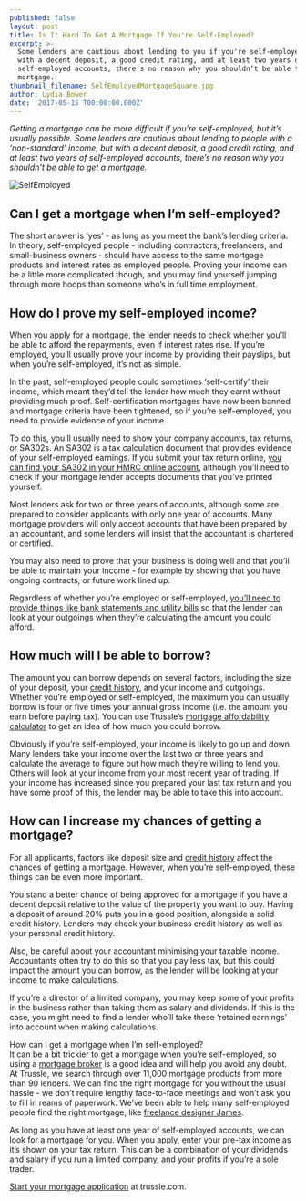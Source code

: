 ```yaml
---
published: false
layout: post
title: Is It Hard To Get A Mortgage If You're Self-Employed?
excerpt: >-
  Some lenders are cautious about lending to you if you're self-employed, but
  with a decent deposit, a good credit rating, and at least two years of
  self-employed accounts, there’s no reason why you shouldn’t be able to get a
  mortgage.   
thumbnail_filename: SelfEmployedMortgageSquare.jpg
author: Lydia Bower
date: '2017-05-15 T00:00:00.000Z'
---
```

_Getting a mortgage can be more difficult if you’re self-employed, but it’s usually possible. Some lenders are cautious about lending to people with a ‘non-standard’ income, but with a decent deposit, a good credit rating, and at least two years of self-employed accounts, there’s no reason why you shouldn’t be able to get a mortgage._

![SelfEmployed]({{site.baseurl}}/images/post_images/SelfEmployedMortgage.jpg)

## Can I get a mortgage when I’m self-employed?  
The short answer is ‘yes’ - as long as you meet the bank’s lending criteria. In theory, self-employed people - including contractors, freelancers, and small-business owners - should have access to the same mortgage products and interest rates as employed people. Proving your income can be a little more complicated though, and you may find yourself jumping through more hoops than someone who’s in full time employment. 

## How do I prove my self-employed income? 
When you apply for a mortgage, the lender needs to check whether you’ll be able to afford the repayments, even if interest rates rise. If you’re employed, you’ll usually prove your income by providing their payslips, but when you’re self-employed, it’s not as simple. 

In the past, self-employed people could sometimes ‘self-certify’ their income, which meant they’d tell the lender how much they earnt without providing much proof. Self-certification mortgages have now been banned and mortgage criteria have been tightened, so if you’re self-employed, you need to provide evidence of your income.

To do this, you’ll usually need to show your company accounts, tax returns, or SA302s. An SA302 is a tax calculation document that provides evidence of your self-employed earnings. If you submit your tax return online, [you can find your SA302 in your HMRC online account](https://www.gov.uk/sa302-tax-calculation), although you’ll need to check if your mortgage lender accepts documents that you’ve printed yourself. 

Most lenders ask for two or three years of accounts, although some are prepared to consider applicants with only one year of accounts. Many mortgage providers will only accept accounts that have been prepared by an accountant, and some lenders will insist that the accountant is chartered or certified. 

You may also need to prove that your business is doing well and that you’ll be able to maintain your income - for example by showing that you have ongoing contracts, or future work lined up. 

Regardless of whether you’re employed or self-employed, [you’ll need to provide things like bank statements and utility bills](https://trussle.com/blog/what-documents-do-you-need-for-a-mortgage) so that the lender can look at your outgoings when they’re calculating the amount you could afford. 

## How much will I be able to borrow?
The amount you can borrow depends on several factors, including the size of your deposit, your [credit history](https://trussle.com/blog/getting-a-mortgage-with-bad-credit), and your income and outgoings. Whether you’re employed or self-employed, the maximum you can usually borrow is four or five times your annual gross income (i.e. the amount you earn before paying tax). You can use Trussle’s [mortgage affordability calculator](https://apply.trussle.com/affordability-calculator) to get an idea of how much you could borrow. 

Obviously if you’re self-employed, your income is likely to go up and down. Many lenders take your income over the last two or three years and calculate the average to figure out how much they’re willing to lend you. Others will look at your income from your most recent year of trading. If your income has increased since you prepared your last tax return and you have some proof of this, the lender may be able to take this into account.  

## How can I increase my chances of getting a mortgage?
For all applicants, factors like deposit size and [credit history](https://trussle.com/blog/getting-a-mortgage-with-bad-credit) affect the chances of getting a mortgage. However, when you’re self-employed, these things can be even more important. 

You stand a better chance of being approved for a mortgage if you have a decent deposit relative to the value of the property you want to buy. Having a deposit of around 20% puts you in a good position, alongside a solid credit history. Lenders may check your business credit history as well as your personal credit history. 

Also, be careful about your accountant minimising your taxable income. Accountants often try to do this so that you pay less tax, but this could impact the amount you can borrow, as the lender will be looking at your income to make calculations. 

If you’re a director of a limited company, you may keep some of your profits in the business rather than taking them as salary and dividends. If this is the case, you might need to find a lender who’ll take these ‘retained earnings’ into account when making calculations. 

How can I get a mortgage when I’m self-employed?  
It can be a bit trickier to get a mortgage when you’re self-employed, so using a [mortgage broker](https://trussle.com/) is a good idea and will help you avoid any doubt. At Trussle, we search through over 11,000 mortgage products from more than 90 lenders. We can find the right mortgage for you without the usual hassle - we don’t require lengthy face-to-face meetings and won’t ask you to fill in reams of paperwork. We’ve been able to help many self-employed people find the right mortgage, like [freelance designer James](https://trussle.com/blog/trussle-stories-the-freelancer). 

As long as you have at least one year of self-employed accounts, we can look for a mortgage for you. When you apply, enter your pre-tax income as it’s shown on your tax return. This can be a combination of your dividends and salary if you run a limited company, and your profits if you’re a sole trader. 

[Start your mortgage application](https://trussle.com/) at trussle.com. 





